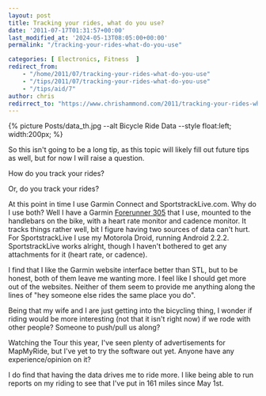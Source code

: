 ```yaml
---
layout: post
title: Tracking your rides, what do you use?
date: '2011-07-17T01:31:57+00:00'
last_modified_at: '2024-05-13T08:05:00+00:00'
permalink: "/tracking-your-rides-what-do-you-use"

categories: [ Electronics, Fitness  ]
redirect_from: 
    - "/home/2011/07/tracking-your-rides-what-do-you-use"
    - "/tips/2011/07/tracking-your-rides-what-do-you-use"
    - "/tips/aid/7"
author: chris
redirrect_to: "https://www.chrishammond.com/2011/tracking-your-rides-what-do-you-use"
---
```

{% picture  Posts/data_th.jpg --alt Bicycle Ride Data --style float:left; width:200px; %} 
    
So this isn't going to be a long tip, as this topic will likely fill out future tips as well, but for now I will raise a question.

How do you track your rides?

Or, do you track your rides?

At this point in time I use Garmin Connect and SportstrackLive.com. Why do I use both? Well I have a Garmin [Forerunner 305](https://amzn.to/3WDQkzl) that I use, mounted to the handlebars on the bike, with a heart rate monitor and cadence monitor. It tracks things rather well, bit I figure having two sources of data can't hurt. For SportstrackLive I use my Motorola Droid, running Android 2.2.2. SportstrackLive works alright, though I haven't bothered to get any attachments for it (heart rate, or cadence).

I find that I like the Garmin website interface better than STL, but to be honest, both of them leave me wanting more. I feel like I should get more out of the websites. Neither of them seem to provide me anything along the lines of "hey someone else rides the same place you do".

Being that my wife and I are just getting into the bicycling thing, I wonder if riding would be more interesting (not that it isn't right now) if we rode with other people? Someone to push/pull us along?

Watching the Tour this year, I've seen plenty of advertisements for MapMyRide, but I've yet to try the software out yet. Anyone have any experience/opinion on it?

I do find that having the data drives me to ride more. I like being able to run reports on my riding to see that I've put in 161 miles since May 1st.
